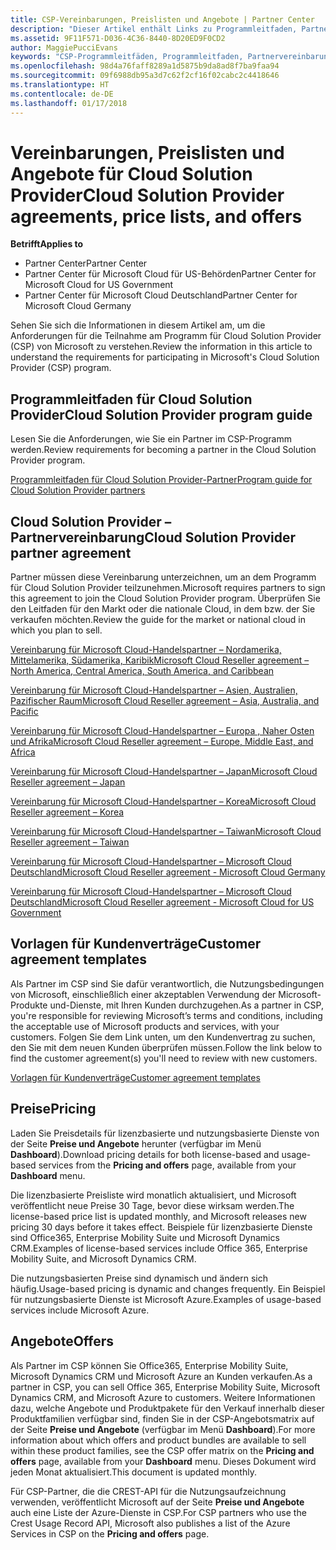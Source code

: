 ```yaml
---
title: CSP-Vereinbarungen, Preislisten und Angebote | Partner Center
description: "Dieser Artikel enthält Links zu Programmleitfaden, Partnervereinbarungen, Kundenverträgen, Preislisten und Angeboten für Cloud Solution Provider."
ms.assetid: 9F11F571-D036-4C36-8440-8D20ED9F0CD2
author: MaggiePucciEvans
keywords: "CSP-Programmleitfäden, Programmleitfaden, Partnervereinbarungen, Kundenvereinbarung, Preislisten, Angebote"
ms.openlocfilehash: 98d4a76faff8289a1d5875b9da8ad8f7ba9faa94
ms.sourcegitcommit: 09f6988db95a3d7c62f2cf16f02cabc2c4418646
ms.translationtype: HT
ms.contentlocale: de-DE
ms.lasthandoff: 01/17/2018
---
```

# <a name="cloud-solution-provider-agreements-price-lists-and-offers"></a><span data-ttu-id="cd7f5-104">Vereinbarungen, Preislisten und Angebote für Cloud Solution Provider</span><span class="sxs-lookup"><span data-stu-id="cd7f5-104">Cloud Solution Provider agreements, price lists, and offers</span></span>

**<span data-ttu-id="cd7f5-105">Betrifft</span><span class="sxs-lookup"><span data-stu-id="cd7f5-105">Applies to</span></span>**

-  <span data-ttu-id="cd7f5-106">Partner Center</span><span class="sxs-lookup"><span data-stu-id="cd7f5-106">Partner Center</span></span>
-  <span data-ttu-id="cd7f5-107">Partner Center für Microsoft Cloud für US-Behörden</span><span class="sxs-lookup"><span data-stu-id="cd7f5-107">Partner Center for Microsoft Cloud for US Government</span></span>
-  <span data-ttu-id="cd7f5-108">Partner Center für Microsoft Cloud Deutschland</span><span class="sxs-lookup"><span data-stu-id="cd7f5-108">Partner Center for Microsoft Cloud Germany</span></span>


<span data-ttu-id="cd7f5-109">Sehen Sie sich die Informationen in diesem Artikel am, um die Anforderungen für die Teilnahme am Programm für Cloud Solution Provider (CSP) von Microsoft zu verstehen.</span><span class="sxs-lookup"><span data-stu-id="cd7f5-109">Review the information in this article to understand the requirements for participating in Microsoft's Cloud Solution Provider (CSP) program.</span></span> 

## <a href="" id="programguide"></a><span data-ttu-id="cd7f5-110">Programmleitfaden für Cloud Solution Provider</span><span class="sxs-lookup"><span data-stu-id="cd7f5-110">Cloud Solution Provider program guide</span></span>


<span data-ttu-id="cd7f5-111">Lesen Sie die Anforderungen, wie Sie ein Partner im CSP-Programm werden.</span><span class="sxs-lookup"><span data-stu-id="cd7f5-111">Review requirements for becoming a partner in the Cloud Solution Provider program.</span></span>

[<span data-ttu-id="cd7f5-112">Programmleitfaden für Cloud Solution Provider-Partner</span><span class="sxs-lookup"><span data-stu-id="cd7f5-112">Program guide for Cloud Solution Provider partners</span></span>](http://go.microsoft.com/fwlink/p/?LinkId=617100)

## <a href="" id="partneragreement"></a><span data-ttu-id="cd7f5-113">Cloud Solution Provider – Partnervereinbarung</span><span class="sxs-lookup"><span data-stu-id="cd7f5-113">Cloud Solution Provider partner agreement</span></span>


<span data-ttu-id="cd7f5-114">Partner müssen diese Vereinbarung unterzeichnen, um an dem Programm für Cloud Solution Provider teilzunehmen.</span><span class="sxs-lookup"><span data-stu-id="cd7f5-114">Microsoft requires partners to sign this agreement to join the Cloud Solution Provider program.</span></span> <span data-ttu-id="cd7f5-115">Überprüfen Sie den Leitfaden für den Markt oder die nationale Cloud, in dem bzw. der Sie verkaufen möchten.</span><span class="sxs-lookup"><span data-stu-id="cd7f5-115">Review the guide for the market or national cloud in which you plan to sell.</span></span>

[<span data-ttu-id="cd7f5-116">Vereinbarung für Microsoft Cloud-Handelspartner – Nordamerika, Mittelamerika, Südamerika, Karibik</span><span class="sxs-lookup"><span data-stu-id="cd7f5-116">Microsoft Cloud Reseller agreement – North America, Central America, South America, and Caribbean</span></span>](http://download.microsoft.com/download/2/C/8/2C8CAC17-FCE7-4F51-9556-4D77C7022DF5/MCRA2017_AOC_ENG_Sep20172_CR.pdf)

[<span data-ttu-id="cd7f5-117">Vereinbarung für Microsoft Cloud-Handelspartner – Asien, Australien, Pazifischer Raum</span><span class="sxs-lookup"><span data-stu-id="cd7f5-117">Microsoft Cloud Reseller agreement – Asia, Australia, and Pacific</span></span>](http://download.microsoft.com/download/2/C/8/2C8CAC17-FCE7-4F51-9556-4D77C7022DF5/MCRA2017_APOC_ENG_Sep20172_CR.pdf)

[<span data-ttu-id="cd7f5-118">Vereinbarung für Microsoft Cloud-Handelspartner – Europa , Naher Osten und Afrika</span><span class="sxs-lookup"><span data-stu-id="cd7f5-118">Microsoft Cloud Reseller agreement – Europe, Middle East, and Africa</span></span>](http://download.microsoft.com/download/2/C/8/2C8CAC17-FCE7-4F51-9556-4D77C7022DF5/MCRA2017_EOC_ENG_Sep20172_CR.pdf)

[<span data-ttu-id="cd7f5-119">Vereinbarung für Microsoft Cloud-Handelspartner – Japan</span><span class="sxs-lookup"><span data-stu-id="cd7f5-119">Microsoft Cloud Reseller agreement – Japan</span></span>](http://download.microsoft.com/download/2/C/8/2C8CAC17-FCE7-4F51-9556-4D77C7022DF5/MCRA2017_JPN_ENG_Sep20172_CR.pdf)

[<span data-ttu-id="cd7f5-120">Vereinbarung für Microsoft Cloud-Handelspartner – Korea</span><span class="sxs-lookup"><span data-stu-id="cd7f5-120">Microsoft Cloud Reseller agreement – Korea</span></span>](http://download.microsoft.com/download/2/C/8/2C8CAC17-FCE7-4F51-9556-4D77C7022DF5/MCRA2017_KOR_ENG_Sep20172_CR.pdf)

[<span data-ttu-id="cd7f5-121">Vereinbarung für Microsoft Cloud-Handelspartner – Taiwan</span><span class="sxs-lookup"><span data-stu-id="cd7f5-121">Microsoft Cloud Reseller agreement – Taiwan</span></span>](http://download.microsoft.com/download/2/C/8/2C8CAC17-FCE7-4F51-9556-4D77C7022DF5/MCRA2017_TAI_ENG_Sep20172_CR.pdf)

[<span data-ttu-id="cd7f5-122">Vereinbarung für Microsoft Cloud-Handelspartner – Microsoft Cloud Deutschland</span><span class="sxs-lookup"><span data-stu-id="cd7f5-122">Microsoft Cloud Reseller agreement - Microsoft Cloud Germany</span></span>](http://download.microsoft.com/download/2/C/8/2C8CAC17-FCE7-4F51-9556-4D77C7022DF5/MCRA2017_EOC_GER_ENG_Sep20172_CR_GermanCloud.pdf)

[<span data-ttu-id="cd7f5-123">Vereinbarung für Microsoft Cloud-Handelspartner – Microsoft Cloud Deutschland</span><span class="sxs-lookup"><span data-stu-id="cd7f5-123">Microsoft Cloud Reseller agreement - Microsoft Cloud for US Government</span></span>](http://download.microsoft.com/download/2/C/8/2C8CAC17-FCE7-4F51-9556-4D77C7022DF5/MCRA2017_AOC_USGCC_ENG_Sep20172_CR.pdf)

## <a href="" id="customeragreementtemplate"></a><span data-ttu-id="cd7f5-124">Vorlagen für Kundenverträge</span><span class="sxs-lookup"><span data-stu-id="cd7f5-124">Customer agreement templates</span></span>


<span data-ttu-id="cd7f5-125">Als Partner im CSP sind Sie dafür verantwortlich, die Nutzungsbedingungen von Microsoft, einschließlich einer akzeptablen Verwendung der Microsoft-Produkte und-Dienste, mit Ihren Kunden durchzugehen.</span><span class="sxs-lookup"><span data-stu-id="cd7f5-125">As a partner in CSP, you're responsible for reviewing Microsoft’s terms and conditions, including the acceptable use of Microsoft products and services, with your customers.</span></span> <span data-ttu-id="cd7f5-126">Folgen Sie dem Link unten, um den Kundenvertrag zu suchen, den Sie mit dem neuen Kunden überprüfen müssen.</span><span class="sxs-lookup"><span data-stu-id="cd7f5-126">Follow the link below to find the customer agreement(s) you'll need to review with new customers.</span></span> 

[<span data-ttu-id="cd7f5-127">Vorlagen für Kundenverträge</span><span class="sxs-lookup"><span data-stu-id="cd7f5-127">Customer agreement templates</span></span>](agreements.md)

## <a name="pricing"></a><span data-ttu-id="cd7f5-128">Preise</span><span class="sxs-lookup"><span data-stu-id="cd7f5-128">Pricing</span></span>


<span data-ttu-id="cd7f5-129">Laden Sie Preisdetails für lizenzbasierte und nutzungsbasierte Dienste von der Seite **Preise und Angebote** herunter (verfügbar im Menü **Dashboard**).</span><span class="sxs-lookup"><span data-stu-id="cd7f5-129">Download pricing details for both license-based and usage-based services from the **Pricing and offers** page, available from your **Dashboard** menu.</span></span> 

<span data-ttu-id="cd7f5-130">Die lizenzbasierte Preisliste wird monatlich aktualisiert, und Microsoft veröffentlicht neue Preise 30 Tage, bevor diese wirksam werden.</span><span class="sxs-lookup"><span data-stu-id="cd7f5-130">The license-based price list is updated monthly, and Microsoft releases new pricing 30 days before it takes effect.</span></span> <span data-ttu-id="cd7f5-131">Beispiele für lizenzbasierte Dienste sind Office365, Enterprise Mobility Suite und Microsoft Dynamics CRM.</span><span class="sxs-lookup"><span data-stu-id="cd7f5-131">Examples of license-based services include Office 365, Enterprise Mobility Suite, and Microsoft Dynamics CRM.</span></span> 

<span data-ttu-id="cd7f5-132">Die nutzungsbasierten Preise sind dynamisch und ändern sich häufig.</span><span class="sxs-lookup"><span data-stu-id="cd7f5-132">Usage-based pricing is dynamic and changes frequently.</span></span> <span data-ttu-id="cd7f5-133">Ein Beispiel für nutzungsbasierte Dienste ist Microsoft Azure.</span><span class="sxs-lookup"><span data-stu-id="cd7f5-133">Examples of usage-based services include Microsoft Azure.</span></span>


## <a name="offers"></a><span data-ttu-id="cd7f5-134">Angebote</span><span class="sxs-lookup"><span data-stu-id="cd7f5-134">Offers</span></span>


<span data-ttu-id="cd7f5-135">Als Partner im CSP können Sie Office365, Enterprise Mobility Suite, Microsoft Dynamics CRM und Microsoft Azure an Kunden verkaufen.</span><span class="sxs-lookup"><span data-stu-id="cd7f5-135">As a partner in CSP, you can sell Office 365, Enterprise Mobility Suite, Microsoft Dynamics CRM, and Microsoft Azure to customers.</span></span> <span data-ttu-id="cd7f5-136">Weitere Informationen dazu, welche Angebote und Produktpakete für den Verkauf innerhalb dieser Produktfamilien verfügbar sind, finden Sie in der CSP-Angebotsmatrix auf der Seite **Preise und Angebote** (verfügbar im Menü **Dashboard**).</span><span class="sxs-lookup"><span data-stu-id="cd7f5-136">For more information about which offers and product bundles are available to sell within these product families, see the CSP offer matrix on the **Pricing and offers** page, available from your **Dashboard** menu.</span></span> <span data-ttu-id="cd7f5-137">Dieses Dokument wird jeden Monat aktualisiert.</span><span class="sxs-lookup"><span data-stu-id="cd7f5-137">This document is updated monthly.</span></span>

<span data-ttu-id="cd7f5-138">Für CSP-Partner, die die CREST-API für die Nutzungsaufzeichnung verwenden, veröffentlicht Microsoft auf der Seite **Preise und Angebote** auch eine Liste der Azure-Dienste in CSP.</span><span class="sxs-lookup"><span data-stu-id="cd7f5-138">For CSP partners who use the Crest Usage Record API, Microsoft also publishes a list of the Azure Services in CSP on the **Pricing and offers** page.</span></span>


